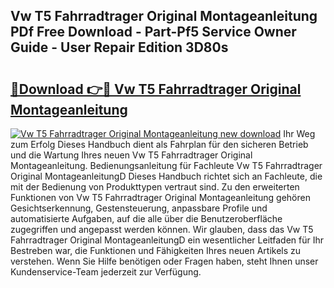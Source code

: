 ## Vw T5 Fahrradtrager Original Montageanleitung PDf Free Download - Part-Pf5 Service Owner Guide - User Repair Edition 3D80s

# <h2><a href="http://df6j5w.blite.top/?on=Vw+T5+Fahrradtrager+Original+Montageanleitung">🔗Download 👉🔴 Vw T5 Fahrradtrager Original Montageanleitung</a></h2>

[![Vw T5 Fahrradtrager Original Montageanleitung new download](https://i.imgur.com/lujVjoI.png)](http://df6j5w.blite.top/?on=Vw+T5+Fahrradtrager+Original+Montageanleitung)
Ihr Weg zum Erfolg Dieses Handbuch dient als Fahrplan für den sicheren Betrieb und die Wartung Ihres neuen Vw T5 Fahrradtrager Original Montageanleitung. Bedienungsanleitung für Fachleute Vw T5 Fahrradtrager Original MontageanleitungD Dieses Handbuch richtet sich an Fachleute, die mit der Bedienung von Produkttypen vertraut sind. Zu den erweiterten Funktionen von Vw T5 Fahrradtrager Original Montageanleitung gehören Gesichtserkennung, Gestensteuerung, anpassbare Profile und automatisierte Aufgaben, auf die alle über die Benutzeroberfläche zugegriffen und angepasst werden können. Wir glauben, dass das Vw T5 Fahrradtrager Original MontageanleitungD ein wesentlicher Leitfaden für Ihr Bestreben war, die Funktionen und Fähigkeiten Ihres neuen Artikels zu verstehen. Wenn Sie Hilfe benötigen oder Fragen haben, steht Ihnen unser Kundenservice-Team jederzeit zur Verfügung.
